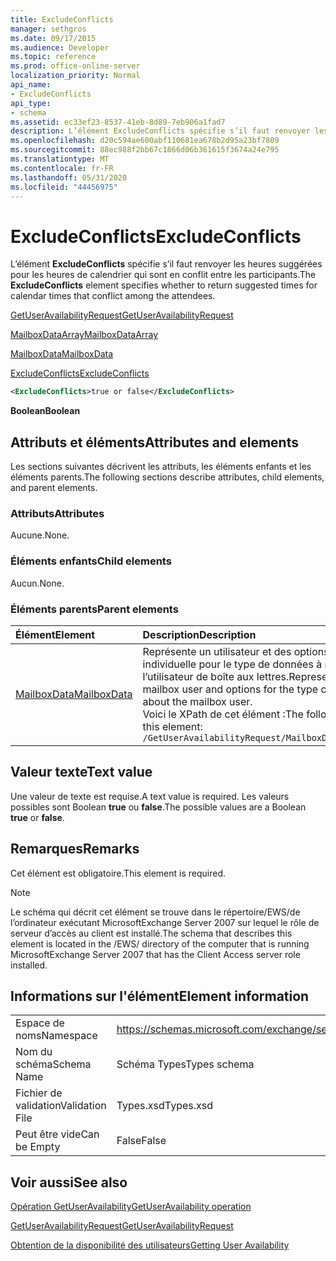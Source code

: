 ```yaml
---
title: ExcludeConflicts
manager: sethgros
ms.date: 09/17/2015
ms.audience: Developer
ms.topic: reference
ms.prod: office-online-server
localization_priority: Normal
api_name:
- ExcludeConflicts
api_type:
- schema
ms.assetid: ec33ef23-8537-41eb-8d89-7eb906a1fad7
description: L’élément ExcludeConflicts spécifie s’il faut renvoyer les heures suggérées pour les heures de calendrier qui sont en conflit entre les participants.
ms.openlocfilehash: d20c594ae600abf110681ea678b2d95a23bf7809
ms.sourcegitcommit: 88ec988f2bb67c1866d06b361615f3674a24e795
ms.translationtype: MT
ms.contentlocale: fr-FR
ms.lasthandoff: 05/31/2020
ms.locfileid: "44456975"
---
```

# <a name="excludeconflicts"></a><span data-ttu-id="2e4fc-103">ExcludeConflicts</span><span class="sxs-lookup"><span data-stu-id="2e4fc-103">ExcludeConflicts</span></span>

<span data-ttu-id="2e4fc-104">L’élément **ExcludeConflicts** spécifie s’il faut renvoyer les heures suggérées pour les heures de calendrier qui sont en conflit entre les participants.</span><span class="sxs-lookup"><span data-stu-id="2e4fc-104">The **ExcludeConflicts** element specifies whether to return suggested times for calendar times that conflict among the attendees.</span></span> 
  
[<span data-ttu-id="2e4fc-105">GetUserAvailabilityRequest</span><span class="sxs-lookup"><span data-stu-id="2e4fc-105">GetUserAvailabilityRequest</span></span>](getuseravailabilityrequest.md)
  
[<span data-ttu-id="2e4fc-106">MailboxDataArray</span><span class="sxs-lookup"><span data-stu-id="2e4fc-106">MailboxDataArray</span></span>](mailboxdataarray.md)
  
[<span data-ttu-id="2e4fc-107">MailboxData</span><span class="sxs-lookup"><span data-stu-id="2e4fc-107">MailboxData</span></span>](mailboxdata.md)
  
[<span data-ttu-id="2e4fc-108">ExcludeConflicts</span><span class="sxs-lookup"><span data-stu-id="2e4fc-108">ExcludeConflicts</span></span>](excludeconflicts.md)
  
```xml
<ExcludeConflicts>true or false</ExcludeConflicts>
```

 <span data-ttu-id="2e4fc-109">**Boolean**</span><span class="sxs-lookup"><span data-stu-id="2e4fc-109">**Boolean**</span></span>
## <a name="attributes-and-elements"></a><span data-ttu-id="2e4fc-110">Attributs et éléments</span><span class="sxs-lookup"><span data-stu-id="2e4fc-110">Attributes and elements</span></span>

<span data-ttu-id="2e4fc-111">Les sections suivantes décrivent les attributs, les éléments enfants et les éléments parents.</span><span class="sxs-lookup"><span data-stu-id="2e4fc-111">The following sections describe attributes, child elements, and parent elements.</span></span>
  
### <a name="attributes"></a><span data-ttu-id="2e4fc-112">Attributs</span><span class="sxs-lookup"><span data-stu-id="2e4fc-112">Attributes</span></span>

<span data-ttu-id="2e4fc-113">Aucune.</span><span class="sxs-lookup"><span data-stu-id="2e4fc-113">None.</span></span>
  
### <a name="child-elements"></a><span data-ttu-id="2e4fc-114">Éléments enfants</span><span class="sxs-lookup"><span data-stu-id="2e4fc-114">Child elements</span></span>

<span data-ttu-id="2e4fc-115">Aucun.</span><span class="sxs-lookup"><span data-stu-id="2e4fc-115">None.</span></span>
  
### <a name="parent-elements"></a><span data-ttu-id="2e4fc-116">Éléments parents</span><span class="sxs-lookup"><span data-stu-id="2e4fc-116">Parent elements</span></span>

|<span data-ttu-id="2e4fc-117">**Élément**</span><span class="sxs-lookup"><span data-stu-id="2e4fc-117">**Element**</span></span>|<span data-ttu-id="2e4fc-118">**Description**</span><span class="sxs-lookup"><span data-stu-id="2e4fc-118">**Description**</span></span>|
|:-----|:-----|
|[<span data-ttu-id="2e4fc-119">MailboxData</span><span class="sxs-lookup"><span data-stu-id="2e4fc-119">MailboxData</span></span>](mailboxdata.md) <br/> |<span data-ttu-id="2e4fc-120">Représente un utilisateur et des options de boîte aux lettres individuelle pour le type de données à renvoyer à propos de l’utilisateur de boîte aux lettres.</span><span class="sxs-lookup"><span data-stu-id="2e4fc-120">Represents an individual mailbox user and options for the type of data to be returned about the mailbox user.</span></span>  <br/> <span data-ttu-id="2e4fc-121">Voici le XPath de cet élément :</span><span class="sxs-lookup"><span data-stu-id="2e4fc-121">The following is the XPath to this element:</span></span>  <br/>  `/GetUserAvailabilityRequest/MailboxDataArray/MailboxData` <br/> |
   
## <a name="text-value"></a><span data-ttu-id="2e4fc-122">Valeur texte</span><span class="sxs-lookup"><span data-stu-id="2e4fc-122">Text value</span></span>

<span data-ttu-id="2e4fc-123">Une valeur de texte est requise.</span><span class="sxs-lookup"><span data-stu-id="2e4fc-123">A text value is required.</span></span> <span data-ttu-id="2e4fc-124">Les valeurs possibles sont Boolean **true** ou **false**.</span><span class="sxs-lookup"><span data-stu-id="2e4fc-124">The possible values are a Boolean **true** or **false**.</span></span>
  
## <a name="remarks"></a><span data-ttu-id="2e4fc-125">Remarques</span><span class="sxs-lookup"><span data-stu-id="2e4fc-125">Remarks</span></span>

<span data-ttu-id="2e4fc-126">Cet élément est obligatoire.</span><span class="sxs-lookup"><span data-stu-id="2e4fc-126">This element is required.</span></span>
  
> [!NOTE]
> <span data-ttu-id="2e4fc-127">Le schéma qui décrit cet élément se trouve dans le répertoire/EWS/de l’ordinateur exécutant MicrosoftExchange Server 2007 sur lequel le rôle de serveur d’accès au client est installé.</span><span class="sxs-lookup"><span data-stu-id="2e4fc-127">The schema that describes this element is located in the /EWS/ directory of the computer that is running MicrosoftExchange Server 2007 that has the Client Access server role installed.</span></span> 
  
## <a name="element-information"></a><span data-ttu-id="2e4fc-128">Informations sur l'élément</span><span class="sxs-lookup"><span data-stu-id="2e4fc-128">Element information</span></span>

|||
|:-----|:-----|
|<span data-ttu-id="2e4fc-129">Espace de noms</span><span class="sxs-lookup"><span data-stu-id="2e4fc-129">Namespace</span></span>  <br/> |https://schemas.microsoft.com/exchange/services/2006/types  <br/> |
|<span data-ttu-id="2e4fc-130">Nom du schéma</span><span class="sxs-lookup"><span data-stu-id="2e4fc-130">Schema Name</span></span>  <br/> |<span data-ttu-id="2e4fc-131">Schéma Types</span><span class="sxs-lookup"><span data-stu-id="2e4fc-131">Types schema</span></span>  <br/> |
|<span data-ttu-id="2e4fc-132">Fichier de validation</span><span class="sxs-lookup"><span data-stu-id="2e4fc-132">Validation File</span></span>  <br/> |<span data-ttu-id="2e4fc-133">Types.xsd</span><span class="sxs-lookup"><span data-stu-id="2e4fc-133">Types.xsd</span></span>  <br/> |
|<span data-ttu-id="2e4fc-134">Peut être vide</span><span class="sxs-lookup"><span data-stu-id="2e4fc-134">Can be Empty</span></span>  <br/> |<span data-ttu-id="2e4fc-135">False</span><span class="sxs-lookup"><span data-stu-id="2e4fc-135">False</span></span>  <br/> |
   
## <a name="see-also"></a><span data-ttu-id="2e4fc-136">Voir aussi</span><span class="sxs-lookup"><span data-stu-id="2e4fc-136">See also</span></span>



[<span data-ttu-id="2e4fc-137">Opération GetUserAvailability</span><span class="sxs-lookup"><span data-stu-id="2e4fc-137">GetUserAvailability operation</span></span>](getuseravailability-operation.md)
  
[<span data-ttu-id="2e4fc-138">GetUserAvailabilityRequest</span><span class="sxs-lookup"><span data-stu-id="2e4fc-138">GetUserAvailabilityRequest</span></span>](getuseravailabilityrequest.md)


[<span data-ttu-id="2e4fc-139">Obtention de la disponibilité des utilisateurs</span><span class="sxs-lookup"><span data-stu-id="2e4fc-139">Getting User Availability</span></span>](https://msdn.microsoft.com/library/d4133fcb-9b0f-4e6b-aadf-a389da83516a%28Office.15%29.aspx)

